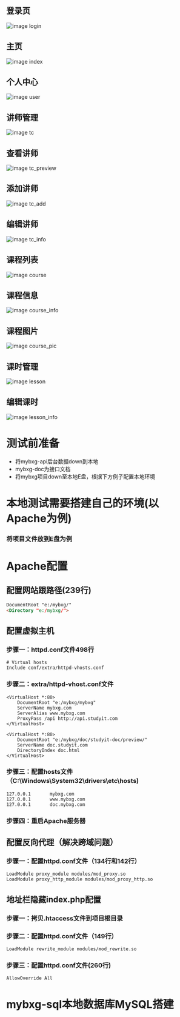 ## 登录页
![image login](https://github.com/AlertZq/mybxg/blob/master/img-folder/login.jpg)
## 主页
![image index](https://github.com/AlertZq/mybxg/blob/master/img-folder/index.jpg)
## 个人中心
![image user](https://github.com/AlertZq/mybxg/blob/master/img-folder/user.jpg)
## 讲师管理
![image tc](https://github.com/AlertZq/mybxg/blob/master/img-folder/tc.jpg)
## 查看讲师
![image tc_preview](https://github.com/AlertZq/mybxg/blob/master/img-folder/tc_preview.jpg)
## 添加讲师
![image tc_add](https://github.com/AlertZq/mybxg/blob/master/img-folder/tc_add.jpg)
## 编辑讲师
![image tc_info](https://github.com/AlertZq/mybxg/blob/master/img-folder/tc_info.jpg)
## 课程列表
![image course](https://github.com/AlertZq/mybxg/blob/master/img-folder/course.jpg)
## 课程信息
![image course_info](https://github.com/AlertZq/mybxg/blob/master/img-folder/course_info.jpg)
## 课程图片
![image course_pic](https://github.com/AlertZq/mybxg/blob/master/img-folder/course_pic.jpg)
## 课时管理
![image lesson](https://github.com/AlertZq/mybxg/blob/master/img-folder/lesson.jpg)
## 编辑课时
![image lesson_info](https://github.com/AlertZq/mybxg/blob/master/img-folder/lesson_info.jpg)

# 测试前准备
- 将mybxg-api后台数据down到本地
- mybxg-doc为接口文档
- 将mybxg项目down至本地E盘，根据下方例子配置本地环境

# 本地测试需要搭建自己的环境(以Apache为例)
### 将项目文件放到E盘为例

# Apache配置
## 配置网站跟路径(239行)
```html
DocumentRoot "e:/mybxg/"
<Directory "e:/mybxg/">
```

## 配置虚拟主机 
### 步骤一：httpd.conf文件498行
```
# Virtual hosts
Include conf/extra/httpd-vhosts.conf
```
### 步骤二：extra/httpd-vhost.conf文件
```
<VirtualHost *:80>
    DocumentRoot "e:/mybxg/mybxg"
    ServerName mybxg.com
    ServerAlias www.mybxg.com
    ProxyPass /api http://api.studyit.com
</VirtualHost>
```
```
<VirtualHost *:80>
    DocumentRoot "e:/mybxg/doc/studyit-doc/preview/"
    ServerName doc.studyit.com
    DirectoryIndex doc.html
</VirtualHost>
```
### 步骤三：配置hosts文件（C:\Windows\System32\drivers\etc\hosts)
```
127.0.0.1       mybxg.com
127.0.0.1       www.mybxg.com
127.0.0.1       doc.mybxg.com
```
### 步骤四：重启Apache服务器

## 配置反向代理（解决跨域问题）
### 步骤一：配置httpd.conf文件（134行和142行）
```
LoadModule proxy_module modules/mod_proxy.so
LoadModule proxy_http_module modules/mod_proxy_http.so
```

## 地址栏隐藏index.php配置
### 步骤一：拷贝.htaccess文件到项目根目录
### 步骤二：配置httpd.conf文件（149行）
```
LoadModule rewrite_module modules/mod_rewrite.so
```
### 步骤三：配置httpd.conf文件(260行)
```
AllowOverride All
```

# mybxg-sql本地数据库MySQL搭建

